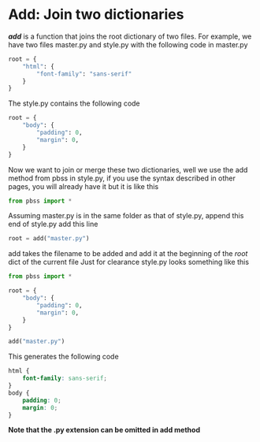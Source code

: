 # Add: Join two dictionaries
___add___ is a function that joins the root dictionary of two files. For example, we have two files
master.py and style.py with the following code in master.py
``` python
root = {
    "html": {
        "font-family": "sans-serif"
    }
}
```
The style.py contains the following code
``` python
root = {
    "body": {
        "padding": 0,
        "margin": 0,
    }
}
```
Now we want to join or merge these two dictionaries, well we use the add method from pbss in style.py, if you use the syntax described in other pages, you will already have it but it is like this
``` python
from pbss import *
```
Assuming master.py is in the same folder as that of style.py, append this end of style.py add this line
``` python
root = add("master.py")
```
add takes the filename to be added and add it at the beginning of the _root_ dict of the current file
Just for clearance style.py looks something like this
``` python
from pbss import *

root = {
    "body": {
        "padding": 0,
        "margin": 0,
    }
}

add("master.py")
```
This generates the following code
``` CSS
html {
    font-family: sans-serif;
}
body {
    padding: 0;
    margin: 0;
}
```
__Note that the .py extension can be omitted in add method__
